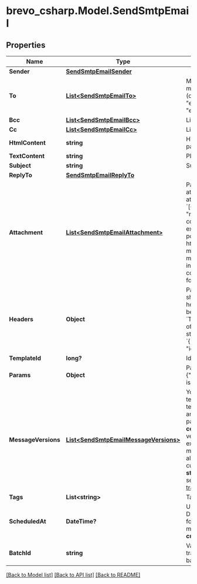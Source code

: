 # brevo_csharp.Model.SendSmtpEmail
## Properties

Name | Type | Description | Notes
------------ | ------------- | ------------- | -------------
**Sender** | [**SendSmtpEmailSender**](SendSmtpEmailSender.md) |  | [optional] 
**To** | [**List&lt;SendSmtpEmailTo&gt;**](SendSmtpEmailTo.md) | Mandatory if messageVersions are not passed, ignored if messageVersions are passed. List of email addresses and names (optional) of the recipients. For example, [{&quot;name&quot;:&quot;Jimmy&quot;, &quot;email&quot;:&quot;jimmy98@example.com&quot;}, {&quot;name&quot;:&quot;Joe&quot;, &quot;email&quot;:&quot;joe@example.com&quot;}] | [optional] 
**Bcc** | [**List&lt;SendSmtpEmailBcc&gt;**](SendSmtpEmailBcc.md) | List of email addresses and names (optional) of the recipients in bcc | [optional] 
**Cc** | [**List&lt;SendSmtpEmailCc&gt;**](SendSmtpEmailCc.md) | List of email addresses and names (optional) of the recipients in cc | [optional] 
**HtmlContent** | **string** | HTML body of the message ( Mandatory if &#39;templateId&#39; is not passed, ignored if &#39;templateId&#39; is passed ) | [optional] 
**TextContent** | **string** | Plain Text body of the message ( Ignored if &#39;templateId&#39; is passed ) | [optional] 
**Subject** | **string** | Subject of the message. Mandatory if &#39;templateId&#39; is not passed | [optional] 
**ReplyTo** | [**SendSmtpEmailReplyTo**](SendSmtpEmailReplyTo.md) |  | [optional] 
**Attachment** | [**List&lt;SendSmtpEmailAttachment&gt;**](SendSmtpEmailAttachment.md) | Pass the absolute URL (no local file) or the base64 content of the attachment along with the attachment name (Mandatory if attachment content is passed). For example, &#x60;[{&quot;url&quot;:&quot;https://attachment.domain.com/myAttachmentFromUrl.jpg&quot;, &quot;name&quot;:&quot;myAttachmentFromUrl.jpg&quot;}, {&quot;content&quot;:&quot;base64 example content&quot;, &quot;name&quot;:&quot;myAttachmentFromBase64.jpg&quot;}]&#x60;. Allowed extensions for attachment file: xlsx, xls, ods, docx, docm, doc, csv, pdf, txt, gif, jpg, jpeg, png, tif, tiff, rtf, bmp, cgm, css, shtml, html, htm, zip, xml, ppt, pptx, tar, ez, ics, mobi, msg, pub, eps, odt, mp3, m4a, m4v, wma, ogg, flac, wav, aif, aifc, aiff, mp4, mov, avi, mkv, mpeg, mpg, wmv, pkpass and xlsm ( If &#39;templateId&#39; is passed and is in New Template Language format then both attachment url and content are accepted. If template is in Old template Language format, then &#39;attachment&#39; is ignored ) | [optional] 
**Headers** | **Object** | Pass the set of custom headers (not the standard headers) that shall be sent along the mail headers in the original email. &#39;sender.ip&#39; header can be set (only for dedicated ip users) to mention the IP to be used for sending transactional emails. Headers are allowed in &#x60;This-Case-Only&#x60; (i.e. words separated by hyphen with first letter of each word in capital letter), they will be converted to such case styling if not in this format in the request payload. For example, &#x60;{&quot;sender.ip&quot;:&quot;1.2.3.4&quot;, &quot;X-Mailin-custom&quot;:&quot;some_custom_header&quot;, &quot;idempotencyKey&quot;:&quot;abc-123&quot;}&#x60;. | [optional] 
**TemplateId** | **long?** | Id of the template. | [optional] 
**Params** | **Object** | Pass the set of attributes to customize the template. For example, {&quot;FNAME&quot;:&quot;Joe&quot;, &quot;LNAME&quot;:&quot;Doe&quot;}. It&#39;s considered only if template is in New Template Language format. | [optional] 
**MessageVersions** | [**List&lt;SendSmtpEmailMessageVersions&gt;**](SendSmtpEmailMessageVersions.md) | You can customize and send out multiple versions of a mail. templateId can be customized only if global parameter contains templateId. htmlContent and textContent can be customized only if any of the two, htmlContent or textContent, is present in global parameters. Some global parameters such as **to(mandatory), bcc, cc, replyTo, subject** can also be customized specific to each version. Total number of recipients in one API request must not exceed 2000. However, you can still pass upto 99 recipients maximum in one message version. The size of individual params in all the messageVersions shall not exceed 100 KB limit and that of cumulative params shall not exceed 1000 KB. You can follow this **step-by-step guide** on how to use **messageVersions** to batch send emails - https://developers.brevo.com/docs/batch-send-transactional-emails | [optional] 
**Tags** | **List&lt;string&gt;** | Tag your emails to find them more easily | [optional] 
**ScheduledAt** | **DateTime?** | UTC date-time on which the email has to schedule (YYYY-MM-DDTHH:mm:ss.SSSZ). Prefer to pass your timezone in date-time format for scheduling. There can be an expected delay of +5 minutes in scheduled email delivery. **Please note this feature is currently a public beta**. | [optional] 
**BatchId** | **string** | Valid UUIDv4 batch id to identify the scheduled batches transactional email. If not passed we will create a valid UUIDv4 batch id at our end. | [optional] 

[[Back to Model list]](../README.md#documentation-for-models) [[Back to API list]](../README.md#documentation-for-api-endpoints) [[Back to README]](../README.md)

